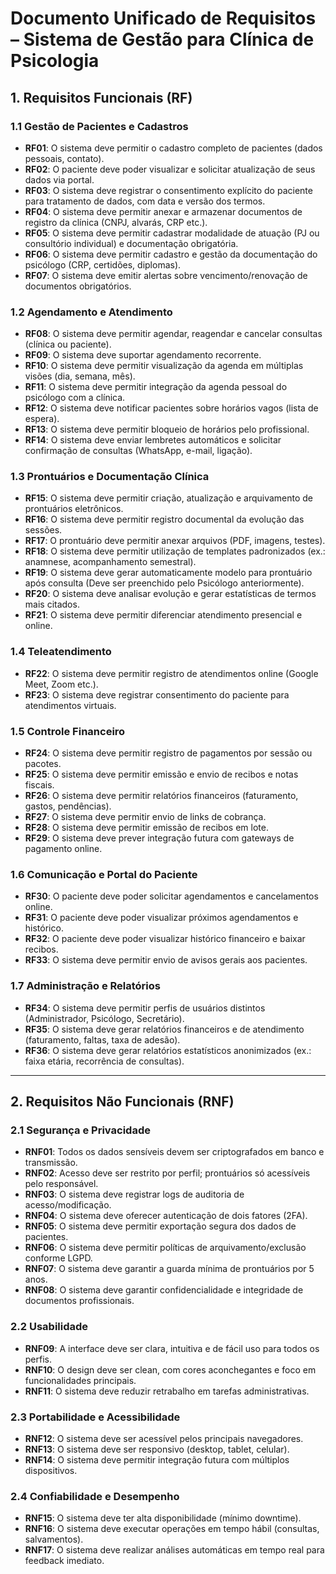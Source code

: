# Documento Unificado de Requisitos – Sistema de Gestão para Clínica de Psicologia

## 1. Requisitos Funcionais (RF)

### 1.1 Gestão de Pacientes e Cadastros
- **RF01**: O sistema deve permitir o cadastro completo de pacientes (dados pessoais, contato).  
- **RF02**: O paciente deve poder visualizar e solicitar atualização de seus dados via portal.  
- **RF03**: O sistema deve registrar o consentimento explícito do paciente para tratamento de dados, com data e versão dos termos.  
- **RF04**: O sistema deve permitir anexar e armazenar documentos de registro da clínica (CNPJ, alvarás, CRP etc.).  
- **RF05**: O sistema deve permitir cadastrar modalidade de atuação (PJ ou consultório individual) e documentação obrigatória.  
- **RF06**: O sistema deve permitir cadastro e gestão da documentação do psicólogo (CRP, certidões, diplomas).  
- **RF07**: O sistema deve emitir alertas sobre vencimento/renovação de documentos obrigatórios.  

### 1.2 Agendamento e Atendimento
- **RF08**: O sistema deve permitir agendar, reagendar e cancelar consultas (clínica ou paciente).  
- **RF09**: O sistema deve suportar agendamento recorrente.  
- **RF10**: O sistema deve permitir visualização da agenda em múltiplas visões (dia, semana, mês).  
- **RF11**: O sistema deve permitir integração da agenda pessoal do psicólogo com a clínica.  
- **RF12**: O sistema deve notificar pacientes sobre horários vagos (lista de espera).  
- **RF13**: O sistema deve permitir bloqueio de horários pelo profissional.  
- **RF14**: O sistema deve enviar lembretes automáticos e solicitar confirmação de consultas (WhatsApp, e-mail, ligação).  

### 1.3 Prontuários e Documentação Clínica
- **RF15**: O sistema deve permitir criação, atualização e arquivamento de prontuários eletrônicos.  
- **RF16**: O sistema deve permitir registro documental da evolução das sessões.  
- **RF17**: O prontuário deve permitir anexar arquivos (PDF, imagens, testes).  
- **RF18**: O sistema deve permitir utilização de templates padronizados (ex.: anamnese, acompanhamento semestral).  
- **RF19**: O sistema deve gerar automaticamente modelo para prontuário após consulta (Deve ser preenchido pelo Psicólogo anteriormente).  
- **RF20**: O sistema deve analisar evolução e gerar estatísticas de termos mais citados.  
- **RF21**: O sistema deve permitir diferenciar atendimento presencial e online.  

### 1.4 Teleatendimento
- **RF22**: O sistema deve permitir registro de atendimentos online (Google Meet, Zoom etc.).  
- **RF23**: O sistema deve registrar consentimento do paciente para atendimentos virtuais.  

### 1.5 Controle Financeiro
- **RF24**: O sistema deve permitir registro de pagamentos por sessão ou pacotes.  
- **RF25**: O sistema deve permitir emissão e envio de recibos e notas fiscais.  
- **RF26**: O sistema deve permitir relatórios financeiros (faturamento, gastos, pendências).  
- **RF27**: O sistema deve permitir envio de links de cobrança.  
- **RF28**: O sistema deve permitir emissão de recibos em lote.  
- **RF29**: O sistema deve prever integração futura com gateways de pagamento online.  

### 1.6 Comunicação e Portal do Paciente
- **RF30**: O paciente deve poder solicitar agendamentos e cancelamentos online.  
- **RF31**: O paciente deve poder visualizar próximos agendamentos e histórico.  
- **RF32**: O paciente deve poder visualizar histórico financeiro e baixar recibos.  
- **RF33**: O sistema deve permitir envio de avisos gerais aos pacientes.  

### 1.7 Administração e Relatórios
- **RF34**: O sistema deve permitir perfis de usuários distintos (Administrador, Psicólogo, Secretário).  
- **RF35**: O sistema deve gerar relatórios financeiros e de atendimento (faturamento, faltas, taxa de adesão).  
- **RF36**: O sistema deve gerar relatórios estatísticos anonimizados (ex.: faixa etária, recorrência de consultas).  

---

## 2. Requisitos Não Funcionais (RNF)

### 2.1 Segurança e Privacidade
- **RNF01**: Todos os dados sensíveis devem ser criptografados em banco e transmissão.  
- **RNF02**: Acesso deve ser restrito por perfil; prontuários só acessíveis pelo responsável.  
- **RNF03**: O sistema deve registrar logs de auditoria de acesso/modificação.  
- **RNF04**: O sistema deve oferecer autenticação de dois fatores (2FA).  
- **RNF05**: O sistema deve permitir exportação segura dos dados de pacientes.  
- **RNF06**: O sistema deve permitir políticas de arquivamento/exclusão conforme LGPD.  
- **RNF07**: O sistema deve garantir a guarda mínima de prontuários por 5 anos.  
- **RNF08**: O sistema deve garantir confidencialidade e integridade de documentos profissionais.  

### 2.2 Usabilidade
- **RNF09**: A interface deve ser clara, intuitiva e de fácil uso para todos os perfis.  
- **RNF10**: O design deve ser clean, com cores aconchegantes e foco em funcionalidades principais.  
- **RNF11**: O sistema deve reduzir retrabalho em tarefas administrativas.  

### 2.3 Portabilidade e Acessibilidade
- **RNF12**: O sistema deve ser acessível pelos principais navegadores.  
- **RNF13**: O sistema deve ser responsivo (desktop, tablet, celular).  
- **RNF14**: O sistema deve permitir integração futura com múltiplos dispositivos.  

### 2.4 Confiabilidade e Desempenho
- **RNF15**: O sistema deve ter alta disponibilidade (mínimo downtime).  
- **RNF16**: O sistema deve executar operações em tempo hábil (consultas, salvamentos).  
- **RNF17**: O sistema deve realizar análises automáticas em tempo real para feedback imediato.  
